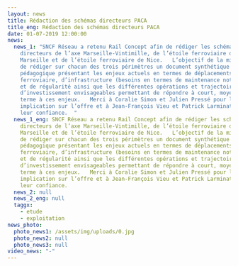 ```yaml
---
layout: news
title: Rédaction des schémas directeurs PACA
title_eng: Rédaction des schémas directeurs PACA
date: 01-07-2019 12:00:00
news:
  news_1: "SNCF Réseau a retenu Rail Concept afin de rédiger les schémas
    directeurs de l’axe Marseille-Vintimille, de l’étoile ferroviaire de
    Marseille et de l’étoile ferroviaire de Nice.   L’objectif de la mission est
    de rédiger sur chacun des trois périmètres un document synthétique et
    pédagogique présentant les enjeux actuels en termes de déplacements, d’offre
    ferroviaire, d’infrastructure (besoins en termes de maintenance notamment)
    et de régularité ainsi que les différentes opérations et trajectoires
    d’investissement envisageables permettant de répondre à court, moyen et long
    terme à ces enjeux.   Merci à Coralie Simon et Julien Pressé pour leur
    implication sur l’offre et à Jean-François Vieu et Patrick Larminat pour
    leur confiance.  "
  news_1_eng: SNCF Réseau a retenu Rail Concept afin de rédiger les schémas
    directeurs de l’axe Marseille-Vintimille, de l’étoile ferroviaire de
    Marseille et de l’étoile ferroviaire de Nice.   L’objectif de la mission est
    de rédiger sur chacun des trois périmètres un document synthétique et
    pédagogique présentant les enjeux actuels en termes de déplacements, d’offre
    ferroviaire, d’infrastructure (besoins en termes de maintenance notamment)
    et de régularité ainsi que les différentes opérations et trajectoires
    d’investissement envisageables permettant de répondre à court, moyen et long
    terme à ces enjeux.   Merci à Coralie Simon et Julien Pressé pour leur
    implication sur l’offre et à Jean-François Vieu et Patrick Larminat pour
    leur confiance.
  news_2: null
  news_2_eng: null
  taggx:
    - etude
    - exploitation
news_photo:
  photo_news1: /assets/img/uploads/0.jpg
  photo_news2: null
  photo_news3: null
video_news: "-"
---
```

